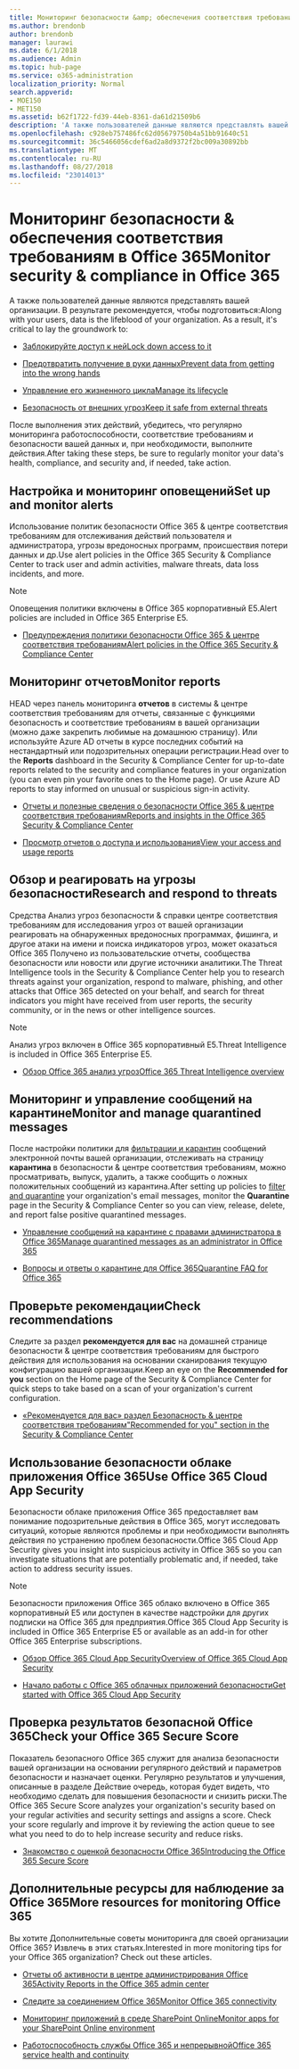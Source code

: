 ```yaml
---
title: Мониторинг безопасности &amp; обеспечения соответствия требованиям в Office 365
ms.author: brendonb
author: brendonb
manager: laurawi
ms.date: 6/1/2018
ms.audience: Admin
ms.topic: hub-page
ms.service: o365-administration
localization_priority: Normal
search.appverid:
- MOE150
- MET150
ms.assetid: b62f1722-fd39-44eb-8361-da61d21509b6
description: 'А также пользователей данные являются представлять вашей организации. В результате рекомендуется, чтобы подготовиться:'
ms.openlocfilehash: c928eb757486fc62d05679750b4a51bb91640c51
ms.sourcegitcommit: 36c5466056cdef6ad2a8d9372f2bc009a30892bb
ms.translationtype: MT
ms.contentlocale: ru-RU
ms.lasthandoff: 08/27/2018
ms.locfileid: "23014013"
---
```

# <a name="monitor-security-amp-compliance-in-office-365"></a><span data-ttu-id="da2fb-104">Мониторинг безопасности &amp; обеспечения соответствия требованиям в Office 365</span><span class="sxs-lookup"><span data-stu-id="da2fb-104">Monitor security &amp; compliance in Office 365</span></span>

<span data-ttu-id="da2fb-p102">А также пользователей данные являются представлять вашей организации. В результате рекомендуется, чтобы подготовиться:</span><span class="sxs-lookup"><span data-stu-id="da2fb-p102">Along with your users, data is the lifeblood of your organization. As a result, it's critical to lay the groundwork to:</span></span>
  
- [<span data-ttu-id="da2fb-107">Заблокируйте доступ к ней</span><span class="sxs-lookup"><span data-stu-id="da2fb-107">Lock down access to it</span></span>](protect-access-to-data-and-services.md)
    
- [<span data-ttu-id="da2fb-108">Предотвратить получение в руки данных</span><span class="sxs-lookup"><span data-stu-id="da2fb-108">Prevent data from getting into the wrong hands</span></span>](data-loss-prevention-policies.md)
    
- [<span data-ttu-id="da2fb-109">Управление его жизненного цикла</span><span class="sxs-lookup"><span data-stu-id="da2fb-109">Manage its lifecycle</span></span>](manage-data-governance.md)
    
- [<span data-ttu-id="da2fb-110">Безопасность от внешних угроз</span><span class="sxs-lookup"><span data-stu-id="da2fb-110">Keep it safe from external threats</span></span>](protect-against-threats.md)
    
<span data-ttu-id="da2fb-111">После выполнения этих действий, убедитесь, что регулярно мониторинга работоспособности, соответствие требованиям и безопасности вашей данных и, при необходимости, выполните действия.</span><span class="sxs-lookup"><span data-stu-id="da2fb-111">After taking these steps, be sure to regularly monitor your data's health, compliance, and security and, if needed, take action.</span></span> 
  
## <a name="set-up-and-monitor-alerts"></a><span data-ttu-id="da2fb-112">Настройка и мониторинг оповещений</span><span class="sxs-lookup"><span data-stu-id="da2fb-112">Set up and monitor alerts</span></span>

<span data-ttu-id="da2fb-113">Использование политик безопасности Office 365 &amp; центре соответствия требованиям для отслеживания действий пользователя и администратора, угрозы вредоносных программ, происшествия потери данных и др.</span><span class="sxs-lookup"><span data-stu-id="da2fb-113">Use alert policies in the Office 365 Security &amp; Compliance Center to track user and admin activities, malware threats, data loss incidents, and more.</span></span> 
  
> [!NOTE]
> <span data-ttu-id="da2fb-114">Оповещения политики включены в Office 365 корпоративный E5.</span><span class="sxs-lookup"><span data-stu-id="da2fb-114">Alert policies are included in Office 365 Enterprise E5.</span></span> 
  
- [<span data-ttu-id="da2fb-115">Предупреждения политики безопасности Office 365 &amp; центре соответствия требованиям</span><span class="sxs-lookup"><span data-stu-id="da2fb-115">Alert policies in the Office 365 Security &amp; Compliance Center</span></span>](alert-policies.md)
    
## <a name="monitor-reports"></a><span data-ttu-id="da2fb-116">Мониторинг отчетов</span><span class="sxs-lookup"><span data-stu-id="da2fb-116">Monitor reports</span></span>

<span data-ttu-id="da2fb-p103">HEAD через панель мониторинга **отчетов** в системы &amp; центре соответствия требованиям для отчеты, связанные с функциями безопасность и соответствие требованиям в вашей организации (можно даже закрепить любимые на домашнюю страницу). Или используйте Azure AD отчеты в курсе последних событий на нестандартный или подозрительных операции регистрации.</span><span class="sxs-lookup"><span data-stu-id="da2fb-p103">Head over to the **Reports** dashboard in the Security &amp; Compliance Center for up-to-date reports related to the security and compliance features in your organization (you can even pin your favorite ones to the Home page). Or use Azure AD reports to stay informed on unusual or suspicious sign-in activity.</span></span> 
  
- [<span data-ttu-id="da2fb-119">Отчеты и полезные сведения о безопасности Office 365 &amp; центре соответствия требованиям</span><span class="sxs-lookup"><span data-stu-id="da2fb-119">Reports and insights in the Office 365 Security &amp; Compliance Center</span></span>](reports-and-insights-in-security-and-compliance.md)
    
- [<span data-ttu-id="da2fb-120">Просмотр отчетов о доступа и использования</span><span class="sxs-lookup"><span data-stu-id="da2fb-120">View your access and usage reports</span></span>](https://docs.microsoft.com/azure/active-directory/active-directory-view-access-usage-reports)
    
## <a name="research-and-respond-to-threats"></a><span data-ttu-id="da2fb-121">Обзор и реагировать на угрозы безопасности</span><span class="sxs-lookup"><span data-stu-id="da2fb-121">Research and respond to threats</span></span>

<span data-ttu-id="da2fb-122">Средства Анализ угроз безопасности &amp; справки центре соответствия требованиям для исследования угроз от вашей организации реагировать на обнаруженных вредоносных программах, фишинга, и другое атаки на имени и поиска индикаторов угроз, может оказаться Office 365 Получено из пользовательские отчеты, сообщества безопасности или новости или другие источники аналитики.</span><span class="sxs-lookup"><span data-stu-id="da2fb-122">The Threat Intelligence tools in the Security &amp; Compliance Center help you to research threats against your organization, respond to malware, phishing, and other attacks that Office 365 detected on your behalf, and search for threat indicators you might have received from user reports, the security community, or in the news or other intelligence sources.</span></span>
  
> [!NOTE]
> <span data-ttu-id="da2fb-123">Анализ угроз включен в Office 365 корпоративный E5.</span><span class="sxs-lookup"><span data-stu-id="da2fb-123">Threat Intelligence is included in Office 365 Enterprise E5.</span></span> 
  
- [<span data-ttu-id="da2fb-124">Обзор Office 365 анализ угроз</span><span class="sxs-lookup"><span data-stu-id="da2fb-124">Office 365 Threat Intelligence overview</span></span>](office-365-ti.md)
    
## <a name="monitor-and-manage-quarantined-messages"></a><span data-ttu-id="da2fb-125">Мониторинг и управление сообщений на карантине</span><span class="sxs-lookup"><span data-stu-id="da2fb-125">Monitor and manage quarantined messages</span></span>

<span data-ttu-id="da2fb-126">После настройки политики для [фильтрации и карантин](quarantine-email-messages.md) сообщений электронной почты вашей организации, отслеживать на страницу **карантина** в безопасности &amp; центре соответствия требованиям, можно просматривать, выпуск, удалить, а также сообщить о ложных положительных сообщений из карантина.</span><span class="sxs-lookup"><span data-stu-id="da2fb-126">After setting up policies to [filter and quarantine](quarantine-email-messages.md) your organization's email messages, monitor the **Quarantine** page in the Security &amp; Compliance Center so you can view, release, delete, and report false positive quarantined messages.</span></span> 
  
- [<span data-ttu-id="da2fb-127">Управление сообщений на карантине с правами администратора в Office 365</span><span class="sxs-lookup"><span data-stu-id="da2fb-127">Manage quarantined messages as an administrator in Office 365</span></span>](manage-quarantined-messages-and-files.md)
    
- [<span data-ttu-id="da2fb-128">Вопросы и ответы о карантине для Office 365</span><span class="sxs-lookup"><span data-stu-id="da2fb-128">Quarantine FAQ for Office 365</span></span>](quarantine-faq.md)
    
## <a name="check-recommendations"></a><span data-ttu-id="da2fb-129">Проверьте рекомендации</span><span class="sxs-lookup"><span data-stu-id="da2fb-129">Check recommendations</span></span>

<span data-ttu-id="da2fb-130">Следите за раздел **рекомендуется для вас** на домашней странице безопасности &amp; центре соответствия требованиям для быстрого действия для использования на основании сканирования текущую конфигурацию вашей организации.</span><span class="sxs-lookup"><span data-stu-id="da2fb-130">Keep an eye on the **Recommended for you** section on the Home page of the Security &amp; Compliance Center for quick steps to take based on a scan of your organization's current configuration.</span></span> 
  
- [<span data-ttu-id="da2fb-131">«Рекомендуется для вас» раздел Безопасность &amp; центре соответствия требованиям</span><span class="sxs-lookup"><span data-stu-id="da2fb-131">"Recommended for you" section in the Security &amp; Compliance Center</span></span>](https://support.office.com/article/84277f87-7406-4606-8197-944d5c11bb34)
    
## <a name="use-office-365-cloud-app-security"></a><span data-ttu-id="da2fb-132">Использование безопасности облаке приложения Office 365</span><span class="sxs-lookup"><span data-stu-id="da2fb-132">Use Office 365 Cloud App Security</span></span>

<span data-ttu-id="da2fb-133">Безопасности облаке приложения Office 365 предоставляет вам понимание подозрительные действия в Office 365, могут исследовать ситуаций, которые являются проблемы и при необходимости выполнять действия по устранению проблем безопасности.</span><span class="sxs-lookup"><span data-stu-id="da2fb-133">Office 365 Cloud App Security gives you insight into suspicious activity in Office 365 so you can investigate situations that are potentially problematic and, if needed, take action to address security issues.</span></span> 
  
> [!NOTE]
> <span data-ttu-id="da2fb-134">Безопасности приложения Office 365 облако включено в Office 365 корпоративный E5 или доступен в качестве надстройки для других подписки на Office 365 для предприятия.</span><span class="sxs-lookup"><span data-stu-id="da2fb-134">Office 365 Cloud App Security is included in Office 365 Enterprise E5 or available as an add-in for other Office 365 Enterprise subscriptions.</span></span> 
  
- [<span data-ttu-id="da2fb-135">Обзор Office 365 Cloud App Security</span><span class="sxs-lookup"><span data-stu-id="da2fb-135">Overview of Office 365 Cloud App Security</span></span>](office-365-cas-overview.md)
    
- [<span data-ttu-id="da2fb-136">Начало работы с Office 365 облачных приложений безопасности</span><span class="sxs-lookup"><span data-stu-id="da2fb-136">Get started with Office 365 Cloud App Security</span></span>](get-ready-for-office-365-cas.md)
    
## <a name="check-your-office-365-secure-score"></a><span data-ttu-id="da2fb-137">Проверка результатов безопасной Office 365</span><span class="sxs-lookup"><span data-stu-id="da2fb-137">Check your Office 365 Secure Score</span></span>

<span data-ttu-id="da2fb-p104">Показатель безопасного Office 365 служит для анализа безопасности вашей организации на основании регулярного действий и параметров безопасности и назначает оценки. Регулярно результатов и улучшения, описанные в разделе Действие очередь, которая будет видеть, что необходимо сделать для повышения безопасности и снизить риски.</span><span class="sxs-lookup"><span data-stu-id="da2fb-p104">The Office 365 Secure Score analyzes your organization's security based on your regular activities and security settings and assigns a score. Check your score regularly and improve it by reviewing the action queue to see what you need to do to help increase security and reduce risks.</span></span>
  
- [<span data-ttu-id="da2fb-140">Знакомство с оценкой безопасности Office 365</span><span class="sxs-lookup"><span data-stu-id="da2fb-140">Introducing the Office 365 Secure Score</span></span>](office-365-secure-score.md)
    
## <a name="more-resources-for-monitoring-office-365"></a><span data-ttu-id="da2fb-141">Дополнительные ресурсы для наблюдение за Office 365</span><span class="sxs-lookup"><span data-stu-id="da2fb-141">More resources for monitoring Office 365</span></span>

<span data-ttu-id="da2fb-p105">Вы хотите Дополнительные советы мониторинга для своей организации Office 365? Извлечь в этих статьях.</span><span class="sxs-lookup"><span data-stu-id="da2fb-p105">Interested in more monitoring tips for your Office 365 organization? Check out these articles.</span></span> 
  
- [<span data-ttu-id="da2fb-144">Отчеты об активности в центре администрирования Office 365</span><span class="sxs-lookup"><span data-stu-id="da2fb-144">Activity Reports in the Office 365 admin center</span></span>](https://support.office.com/article/0d6dfb17-8582-4172-a9a9-aed798150263)
    
- [<span data-ttu-id="da2fb-145">Следите за соединением Office 365</span><span class="sxs-lookup"><span data-stu-id="da2fb-145">Monitor Office 365 connectivity</span></span>](https://support.office.com/article/53cdb60c-a6b2-4848-b3ff-e7b75dc3fd1f)
    
- [<span data-ttu-id="da2fb-146">Мониторинг приложений в среде SharePoint Online</span><span class="sxs-lookup"><span data-stu-id="da2fb-146">Monitor apps for your SharePoint Online environment</span></span>](https://support.office.com/article/81daca87-ef0c-4602-af89-9a749dbef377)
    
- [<span data-ttu-id="da2fb-147">Работоспособность службы Office 365 и непрерывной</span><span class="sxs-lookup"><span data-stu-id="da2fb-147">Office 365 service health and continuity</span></span>](https://go.microsoft.com/fwlink/?linkid=394289)
    

